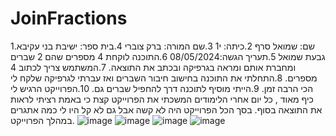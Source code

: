 # JoinFractions
1.שם: שמואל סרף
2.כיתה: י1
3.שם המורה: ברק צוברי
4.בית ספר: ישיבת בני עקיבא גבעת שמואל
5.תעריך הגשה:08/05/2024
6.התוכנה לוקחת 4 מספרים שהם 2 שברים ומחברת אותם ומראה בגרפיקה ובכתב את התוצאה.
7.המשתמש צריך לכתוב 4 מספרים.
8.התחלתי את התוכנה בחישוב חיבור השברים ואז עברתי לגרפיקה שלקח לי הכי הרבה זמן.
9.הייתי מוסיף לתוכנה דרך להחפיל שברים גם.
10.הפרוייקט הרגיש לי כיף מאוד , כל יום אחרי הלימודים המשכתי את הפרוייקט קצת כי באמת רציתי לראות את התוצאה בסוף.
בסך הכל הפרוייקט היה לא קשה אבל גם לא קל היו לי כמה אתגרים במהלך הפרוייקט.
![image](https://github.com/SamuelSerraf/JoinFractions/assets/168074639/0407dc75-7bc2-4a8e-97de-1998b82d4095)
![image](https://github.com/SamuelSerraf/JoinFractions/assets/168074639/0a84661e-11cd-4983-a6e1-c78c5efbb244)
![image](https://github.com/SamuelSerraf/JoinFractions/assets/168074639/eb76ccde-755b-434c-be9c-3c1a10195925)
![image](https://github.com/SamuelSerraf/JoinFractions/assets/168074639/d58eb7ae-5a45-4366-b7c5-25255cc9a119)
